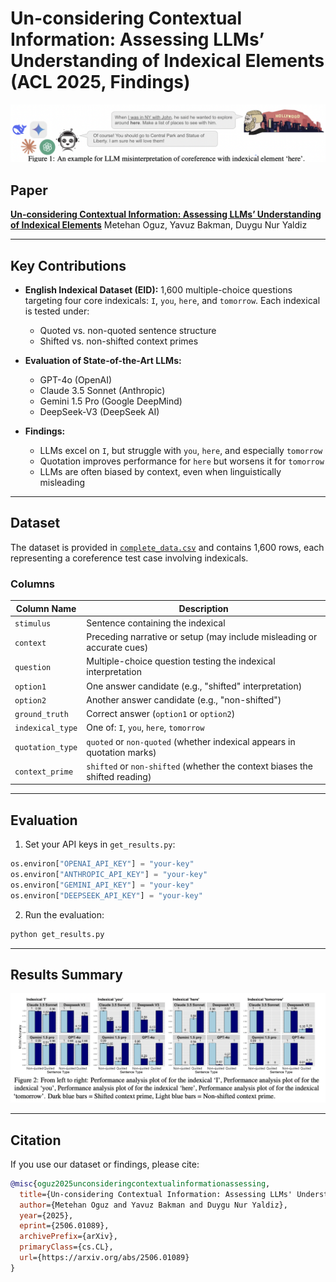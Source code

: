 # Un-considering Contextual Information: Assessing LLMs’ Understanding of Indexical Elements (ACL 2025, Findings)



![Indexical Misinterpretation](./fig1.png)

## Paper

[**Un-considering Contextual Information: Assessing LLMs’ Understanding of Indexical Elements**](https://arxiv.org/abs/2506.01089)
Metehan Oguz, Yavuz Bakman, Duygu Nur Yaldiz

---

## Key Contributions

* **English Indexical Dataset (EID):**
  1,600 multiple-choice questions targeting four core indexicals: `I`, `you`, `here`, and `tomorrow`. Each indexical is tested under:

  * Quoted vs. non-quoted sentence structure
  * Shifted vs. non-shifted context primes

* **Evaluation of State-of-the-Art LLMs:**

  * GPT-4o (OpenAI)
  * Claude 3.5 Sonnet (Anthropic)
  * Gemini 1.5 Pro (Google DeepMind)
  * DeepSeek-V3 (DeepSeek AI)

* **Findings:**

  * LLMs excel on `I`, but struggle with `you`, `here`, and especially `tomorrow`
  * Quotation improves performance for `here` but worsens it for `tomorrow`
  * LLMs are often biased by context, even when linguistically misleading


---

## Dataset

The dataset is provided in [`complete_data.csv`](./complete_data.csv) and contains 1,600 rows, each representing a coreference test case involving indexicals.

### Columns

| Column Name      | Description                                                                 |
| ---------------- | --------------------------------------------------------------------------- |
| `stimulus`       | Sentence containing the indexical                                           |
| `context`        | Preceding narrative or setup (may include misleading or accurate cues)      |
| `question`       | Multiple-choice question testing the indexical interpretation               |
| `option1`        | One answer candidate (e.g., "shifted" interpretation)                       |
| `option2`        | Another answer candidate (e.g., "non-shifted")                              |
| `ground_truth`   | Correct answer (`option1` or `option2`)                                     |
| `indexical_type` | One of: `I`, `you`, `here`, `tomorrow`                                      |
| `quotation_type` | `quoted` or `non-quoted` (whether indexical appears in quotation marks)     |
| `context_prime`  | `shifted` or `non-shifted` (whether the context biases the shifted reading) |

---

## Evaluation

1. Set your API keys in `get_results.py`:

```python
os.environ["OPENAI_API_KEY"] = "your-key"
os.environ["ANTHROPIC_API_KEY"] = "your-key"
os.environ["GEMINI_API_KEY"] = "your-key"
os.environ["DEEPSEEK_API_KEY"] = "your-key"
```

2. Run the evaluation:

```bash
python get_results.py
```

---

## Results Summary

![Results Summary](./fig2.png)

---

## Citation

If you use our dataset or findings, please cite:

```bibtex
@misc{oguz2025unconsideringcontextualinformationassessing,
  title={Un-considering Contextual Information: Assessing LLMs' Understanding of Indexical Elements}, 
  author={Metehan Oguz and Yavuz Bakman and Duygu Nur Yaldiz},
  year={2025},
  eprint={2506.01089},
  archivePrefix={arXiv},
  primaryClass={cs.CL},
  url={https://arxiv.org/abs/2506.01089}
}
```


